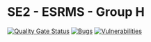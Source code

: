 # SE2 - ESRMS - Group H

[![Quality Gate Status](https://sonarcloud.io/api/project_badges/measure?project=Piryus_Electronic_Student_Record_Management_System&metric=alert_status)](https://sonarcloud.io/dashboard?id=Piryus_Electronic_Student_Record_Management_System)
[![Bugs](https://sonarcloud.io/api/project_badges/measure?project=Piryus_Electronic_Student_Record_Management_System&metric=bugs)](https://sonarcloud.io/dashboard?id=Piryus_Electronic_Student_Record_Management_System)
[![Vulnerabilities](https://sonarcloud.io/api/project_badges/measure?project=Piryus_Electronic_Student_Record_Management_System&metric=vulnerabilities)](https://sonarcloud.io/dashboard?id=Piryus_Electronic_Student_Record_Management_System)
